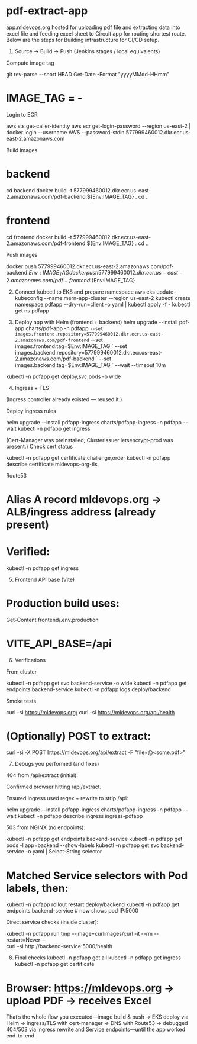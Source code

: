 ﻿# pdf-extract-app

app.mldevops.org hosted for uploading pdf file and extracting data into excel file and feeding excel sheet to Circuit app for routing shortest route.
Below are the steps for Building infrastructure for CI/CD setup.


1) Source → Build → Push (Jenkins stages / local equivalents)

Compute image tag

git rev-parse --short HEAD
Get-Date -Format "yyyyMMdd-HHmm"
# IMAGE_TAG = <sha>-<timestamp>


Login to ECR

aws sts get-caller-identity
aws ecr get-login-password --region us-east-2 |
  docker login --username AWS --password-stdin 577999460012.dkr.ecr.us-east-2.amazonaws.com


Build images

# backend
cd backend
docker build -t 577999460012.dkr.ecr.us-east-2.amazonaws.com/pdf-backend:${Env:IMAGE_TAG} .
cd ..

# frontend
cd frontend
docker build -t 577999460012.dkr.ecr.us-east-2.amazonaws.com/pdf-frontend:${Env:IMAGE_TAG} .
cd ..


Push images

docker push 577999460012.dkr.ecr.us-east-2.amazonaws.com/pdf-backend:${Env:IMAGE_TAG}
docker push 577999460012.dkr.ecr.us-east-2.amazonaws.com/pdf-frontend:${Env:IMAGE_TAG}

2) Connect kubectl to EKS and prepare namespace
aws eks update-kubeconfig --name mern-app-cluster --region us-east-2
kubectl create namespace pdfapp --dry-run=client -o yaml | kubectl apply -f -
kubectl get ns pdfapp

3) Deploy app with Helm (frontend + backend)
helm upgrade --install pdf-app charts/pdf-app -n pdfapp `
  --set images.frontend.repository=577999460012.dkr.ecr.us-east-2.amazonaws.com/pdf-frontend `
  --set images.frontend.tag=$Env:IMAGE_TAG `
  --set images.backend.repository=577999460012.dkr.ecr.us-east-2.amazonaws.com/pdf-backend `
  --set images.backend.tag=$Env:IMAGE_TAG `
  --wait --timeout 10m

kubectl -n pdfapp get deploy,svc,pods -o wide

4) Ingress + TLS

(Ingress controller already existed — reused it.)

Deploy ingress rules

helm upgrade --install pdfapp-ingress charts/pdfapp-ingress -n pdfapp --wait
kubectl -n pdfapp get ingress


(Cert-Manager was preinstalled; ClusterIssuer letsencrypt-prod was present.)
Check cert status

kubectl -n pdfapp get certificate,challenge,order
kubectl -n pdfapp describe certificate mldevops-org-tls


Route53

# Alias A record mldevops.org -> ALB/ingress address (already present)
# Verified:

kubectl -n pdfapp get ingress

5) Frontend API base (Vite)
# Production build uses:
Get-Content frontend/.env.production
# VITE_API_BASE=/api

6) Verifications

From cluster

kubectl -n pdfapp get svc backend-service -o wide
kubectl -n pdfapp get endpoints backend-service
kubectl -n pdfapp logs deploy/backend


Smoke tests

curl -si https://mldevops.org/
curl -si https://mldevops.org/api/health
# (Optionally) POST to extract:
curl -si -X POST https://mldevops.org/api/extract -F "file=@<some.pdf>"

7) Debugs you performed (and fixes)

404 from /api/extract (initial):

Confirmed browser hitting /api/extract.

Ensured ingress used regex + rewrite to strip /api:

helm upgrade --install pdfapp-ingress charts/pdfapp-ingress -n pdfapp --wait
kubectl -n pdfapp describe ingress ingress-pdfapp


503 from NGINX (no endpoints):

kubectl -n pdfapp get endpoints backend-service
kubectl -n pdfapp get pods -l app=backend --show-labels
kubectl -n pdfapp get svc backend-service -o yaml | Select-String selector
# Matched Service selectors with Pod labels, then:
kubectl -n pdfapp rollout restart deploy/backend
kubectl -n pdfapp get endpoints backend-service   # now shows pod IP:5000


Direct service checks (inside cluster):

kubectl -n pdfapp run tmp --image=curlimages/curl -it --rm --restart=Never -- \
  curl -si http://backend-service:5000/health

8) Final checks
kubectl -n pdfapp get all
kubectl -n pdfapp get ingress
kubectl -n pdfapp get certificate
# Browser: https://mldevops.org  → upload PDF → receives Excel


That’s the whole flow you executed—image build & push → EKS deploy via Helm → ingress/TLS with cert-manager → DNS with Route53 → debugged 404/503 via ingress rewrite and Service endpoints—until the app worked end-to-end.
